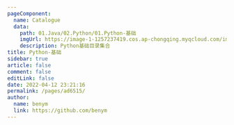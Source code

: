 ```yaml
---
pageComponent: 
  name: Catalogue
  data: 
    path: 01.Java/02.Python/01.Python-基础
    imgUrl: https://image-1-1257237419.cos.ap-chongqing.myqcloud.com/img/guideline.png
    description: Python基础目录集合
title: Python-基础
sidebar: true
article: false
comment: false
editLink: false
date: 2022-04-12 23:21:16
permalink: /pages/ad6515/
author: 
  name: benym
  link: https://github.com/benym
---
```

